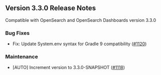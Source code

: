 ## Version 3.3.0 Release Notes

Compatible with OpenSearch and OpenSearch Dashboards version 3.3.0

### Bug Fixes
* Fix: Update System.env syntax for Gradle 9 compatibility ([#1120](https://github.com/opensearch-project/reporting/pull/1120))

### Maintenance
* [AUTO] Increment version to 3.3.0-SNAPSHOT ([#1118](https://github.com/opensearch-project/reporting/pull/1118))